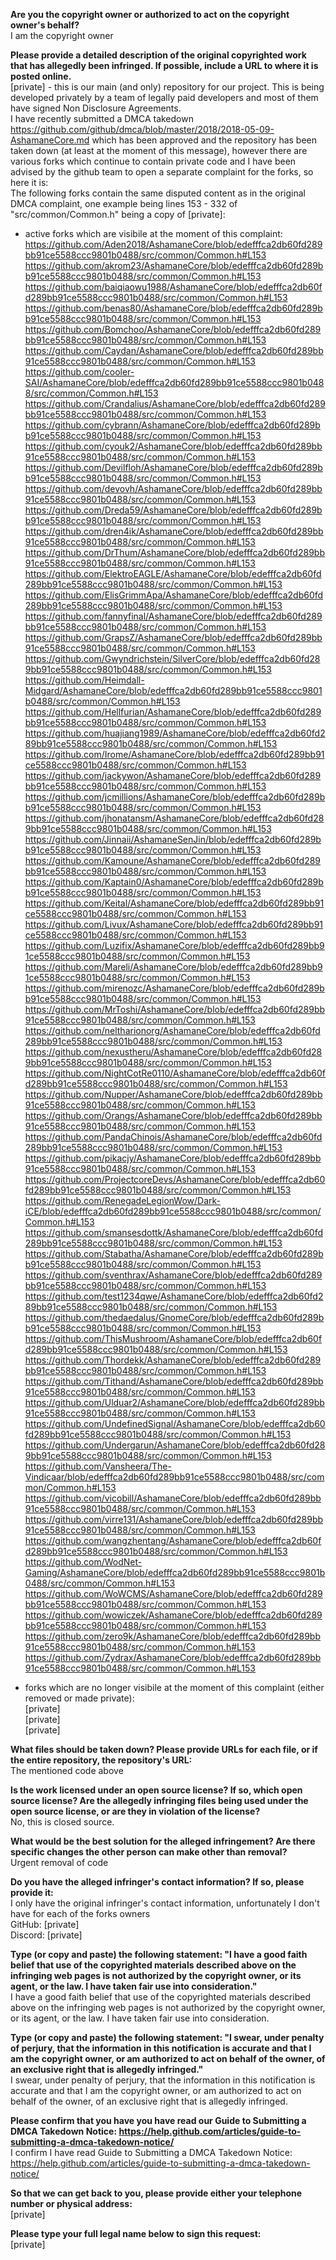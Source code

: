 **Are you the copyright owner or authorized to act on the copyright owner's behalf?**  
I am the copyright owner

**Please provide a detailed description of the original copyrighted work that has allegedly been infringed. If possible, include a URL to where it is posted online.**  
[private] - this is our main (and only) repository for our project. This is being developed privately by a team of legally paid developers and most of them have signed Non Disclosure Agreements.  
I have recently submitted a DMCA takedown https://github.com/github/dmca/blob/master/2018/2018-05-09-AshamaneCore.md which has been approved and the repository has been taken down (at least at the moment of this message), however there are various forks which continue to contain private code and I have been advised by the github team to open a separate complaint for the forks, so here it is:  
The following forks contain the same disputed content as in the original DMCA complaint, one example being lines 153 - 332 of "src/common/Common.h" being a copy of [private]:

- active forks which are visibile at the moment of this complaint:  
https://github.com/Aden2018/AshamaneCore/blob/edefffca2db60fd289bb91ce5588ccc9801b0488/src/common/Common.h#L153  
https://github.com/akrom23/AshamaneCore/blob/edefffca2db60fd289bb91ce5588ccc9801b0488/src/common/Common.h#L153  
https://github.com/baiqiaowu1988/AshamaneCore/blob/edefffca2db60fd289bb91ce5588ccc9801b0488/src/common/Common.h#L153  
https://github.com/benas80/AshamaneCore/blob/edefffca2db60fd289bb91ce5588ccc9801b0488/src/common/Common.h#L153  
https://github.com/Bomchoo/AshamaneCore/blob/edefffca2db60fd289bb91ce5588ccc9801b0488/src/common/Common.h#L153  
https://github.com/Caydan/AshamaneCore/blob/edefffca2db60fd289bb91ce5588ccc9801b0488/src/common/Common.h#L153  
https://github.com/cooler-SAI/AshamaneCore/blob/edefffca2db60fd289bb91ce5588ccc9801b0488/src/common/Common.h#L153  
https://github.com/Crandalius/AshamaneCore/blob/edefffca2db60fd289bb91ce5588ccc9801b0488/src/common/Common.h#L153  
https://github.com/cybrann/AshamaneCore/blob/edefffca2db60fd289bb91ce5588ccc9801b0488/src/common/Common.h#L153  
https://github.com/cyouk2/AshamaneCore/blob/edefffca2db60fd289bb91ce5588ccc9801b0488/src/common/Common.h#L153  
https://github.com/Devilfloh/AshamaneCore/blob/edefffca2db60fd289bb91ce5588ccc9801b0488/src/common/Common.h#L153  
https://github.com/devovh/AshamaneCore/blob/edefffca2db60fd289bb91ce5588ccc9801b0488/src/common/Common.h#L153  
https://github.com/Dreda59/AshamaneCore/blob/edefffca2db60fd289bb91ce5588ccc9801b0488/src/common/Common.h#L153  
https://github.com/dren4ik/AshamaneCore/blob/edefffca2db60fd289bb91ce5588ccc9801b0488/src/common/Common.h#L153  
https://github.com/DrThum/AshamaneCore/blob/edefffca2db60fd289bb91ce5588ccc9801b0488/src/common/Common.h#L153  
https://github.com/ElektroEAGLE/AshamaneCore/blob/edefffca2db60fd289bb91ce5588ccc9801b0488/src/common/Common.h#L153  
https://github.com/ElisGrimmApa/AshamaneCore/blob/edefffca2db60fd289bb91ce5588ccc9801b0488/src/common/Common.h#L153  
https://github.com/fannyfinal/AshamaneCore/blob/edefffca2db60fd289bb91ce5588ccc9801b0488/src/common/Common.h#L153  
https://github.com/GrapsZ/AshamaneCore/blob/edefffca2db60fd289bb91ce5588ccc9801b0488/src/common/Common.h#L153  
https://github.com/Gwyndrichstein/SilverCore/blob/edefffca2db60fd289bb91ce5588ccc9801b0488/src/common/Common.h#L153  
https://github.com/Heimdall-Midgard/AshamaneCore/blob/edefffca2db60fd289bb91ce5588ccc9801b0488/src/common/Common.h#L153  
https://github.com/Hellfurian/AshamaneCore/blob/edefffca2db60fd289bb91ce5588ccc9801b0488/src/common/Common.h#L153  
https://github.com/huajiang1989/AshamaneCore/blob/edefffca2db60fd289bb91ce5588ccc9801b0488/src/common/Common.h#L153  
https://github.com/Irome/AshamaneCore/blob/edefffca2db60fd289bb91ce5588ccc9801b0488/src/common/Common.h#L153  
https://github.com/jackywon/AshamaneCore/blob/edefffca2db60fd289bb91ce5588ccc9801b0488/src/common/Common.h#L153  
https://github.com/jcmillions/AshamaneCore/blob/edefffca2db60fd289bb91ce5588ccc9801b0488/src/common/Common.h#L153  
https://github.com/jhonatansm/AshamaneCore/blob/edefffca2db60fd289bb91ce5588ccc9801b0488/src/common/Common.h#L153  
https://github.com/Jinnaii/AshamaneSenJin/blob/edefffca2db60fd289bb91ce5588ccc9801b0488/src/common/Common.h#L153  
https://github.com/Kamoune/AshamaneCore/blob/edefffca2db60fd289bb91ce5588ccc9801b0488/src/common/Common.h#L153  
https://github.com/Kaptain0/AshamaneCore/blob/edefffca2db60fd289bb91ce5588ccc9801b0488/src/common/Common.h#L153  
https://github.com/Keital/AshamaneCore/blob/edefffca2db60fd289bb91ce5588ccc9801b0488/src/common/Common.h#L153  
https://github.com/Livux/AshamaneCore/blob/edefffca2db60fd289bb91ce5588ccc9801b0488/src/common/Common.h#L153  
https://github.com/Luzifix/AshamaneCore/blob/edefffca2db60fd289bb91ce5588ccc9801b0488/src/common/Common.h#L153  
https://github.com/Mareli/AshamaneCore/blob/edefffca2db60fd289bb91ce5588ccc9801b0488/src/common/Common.h#L153  
https://github.com/mirenozc/AshamaneCore/blob/edefffca2db60fd289bb91ce5588ccc9801b0488/src/common/Common.h#L153  
https://github.com/MrToshi/AshamaneCore/blob/edefffca2db60fd289bb91ce5588ccc9801b0488/src/common/Common.h#L153  
https://github.com/neltharionorg/AshamaneCore/blob/edefffca2db60fd289bb91ce5588ccc9801b0488/src/common/Common.h#L153  
https://github.com/nexustheru/AshamaneCore/blob/edefffca2db60fd289bb91ce5588ccc9801b0488/src/common/Common.h#L153  
https://github.com/NightCotRe0110/AshamaneCore/blob/edefffca2db60fd289bb91ce5588ccc9801b0488/src/common/Common.h#L153  
https://github.com/Nupper/AshamaneCore/blob/edefffca2db60fd289bb91ce5588ccc9801b0488/src/common/Common.h#L153  
https://github.com/Orangs/AshamaneCore/blob/edefffca2db60fd289bb91ce5588ccc9801b0488/src/common/Common.h#L153  
https://github.com/PandaChinois/AshamaneCore/blob/edefffca2db60fd289bb91ce5588ccc9801b0488/src/common/Common.h#L153  
https://github.com/pikacjy/AshamaneCore/blob/edefffca2db60fd289bb91ce5588ccc9801b0488/src/common/Common.h#L153  
https://github.com/ProjectcoreDevs/AshamaneCore/blob/edefffca2db60fd289bb91ce5588ccc9801b0488/src/common/Common.h#L153  
https://github.com/RenegadeLegionWow/Dark-iCE/blob/edefffca2db60fd289bb91ce5588ccc9801b0488/src/common/Common.h#L153  
https://github.com/smansesdottk/AshamaneCore/blob/edefffca2db60fd289bb91ce5588ccc9801b0488/src/common/Common.h#L153  
https://github.com/Stabatha/AshamaneCore/blob/edefffca2db60fd289bb91ce5588ccc9801b0488/src/common/Common.h#L153  
https://github.com/sventhrax/AshamaneCore/blob/edefffca2db60fd289bb91ce5588ccc9801b0488/src/common/Common.h#L153  
https://github.com/test1234qwe/AshamaneCore/blob/edefffca2db60fd289bb91ce5588ccc9801b0488/src/common/Common.h#L153  
https://github.com/thedaedalus/GnomeCore/blob/edefffca2db60fd289bb91ce5588ccc9801b0488/src/common/Common.h#L153  
https://github.com/ThisMushroom/AshamaneCore/blob/edefffca2db60fd289bb91ce5588ccc9801b0488/src/common/Common.h#L153  
https://github.com/Thordekk/AshamaneCore/blob/edefffca2db60fd289bb91ce5588ccc9801b0488/src/common/Common.h#L153  
https://github.com/Tithand/AshamaneCore/blob/edefffca2db60fd289bb91ce5588ccc9801b0488/src/common/Common.h#L153  
https://github.com/Ulduar2/AshamaneCore/blob/edefffca2db60fd289bb91ce5588ccc9801b0488/src/common/Common.h#L153  
https://github.com/UndefinedSignal/AshamaneCore/blob/edefffca2db60fd289bb91ce5588ccc9801b0488/src/common/Common.h#L153  
https://github.com/Undergarun/AshamaneCore/blob/edefffca2db60fd289bb91ce5588ccc9801b0488/src/common/Common.h#L153  
https://github.com/Vansheera/The-Vindicaar/blob/edefffca2db60fd289bb91ce5588ccc9801b0488/src/common/Common.h#L153  
https://github.com/vicobill/AshamaneCore/blob/edefffca2db60fd289bb91ce5588ccc9801b0488/src/common/Common.h#L153  
https://github.com/virre131/AshamaneCore/blob/edefffca2db60fd289bb91ce5588ccc9801b0488/src/common/Common.h#L153  
https://github.com/wangzhentang/AshamaneCore/blob/edefffca2db60fd289bb91ce5588ccc9801b0488/src/common/Common.h#L153  
https://github.com/WodNet-Gaming/AshamaneCore/blob/edefffca2db60fd289bb91ce5588ccc9801b0488/src/common/Common.h#L153  
https://github.com/WoWCMS/AshamaneCore/blob/edefffca2db60fd289bb91ce5588ccc9801b0488/src/common/Common.h#L153  
https://github.com/wowiczek/AshamaneCore/blob/edefffca2db60fd289bb91ce5588ccc9801b0488/src/common/Common.h#L153  
https://github.com/zero9k/AshamaneCore/blob/edefffca2db60fd289bb91ce5588ccc9801b0488/src/common/Common.h#L153  
https://github.com/Zydrax/AshamaneCore/blob/edefffca2db60fd289bb91ce5588ccc9801b0488/src/common/Common.h#L153  

- forks which are no longer visibile at the moment of this complaint (either removed or made private):  
[private]  
[private]  
[private]

**What files should be taken down? Please provide URLs for each file, or if the entire repository, the repository's URL:**  
The mentioned code above

**Is the work licensed under an open source license? If so, which open source license? Are the allegedly infringing files being used under the open source license, or are they in violation of the license?**  
No, this is closed source.

**What would be the best solution for the alleged infringement? Are there specific changes the other person can make other than removal?**  
Urgent removal of code

**Do you have the alleged infringer's contact information? If so, please provide it:**  
I only have the original infringer's contact information, unfortunately I don't have for each of the forks owners  
GitHub: [private]  
Discord: [private]

**Type (or copy and paste) the following statement: "I have a good faith belief that use of the copyrighted materials described above on the infringing web pages is not authorized by the copyright owner, or its agent, or the law. I have taken fair use into consideration."**  
I have a good faith belief that use of the copyrighted materials described above on the infringing web pages is not authorized by the copyright owner, or its agent, or the law. I have taken fair use into consideration.

**Type (or copy and paste) the following statement: "I swear, under penalty of perjury, that the information in this notification is accurate and that I am the copyright owner, or am authorized to act on behalf of the owner, of an exclusive right that is allegedly infringed."**  
I swear, under penalty of perjury, that the information in this notification is accurate and that I am the copyright owner, or am authorized to act on behalf of the owner, of an exclusive right that is allegedly infringed.

**Please confirm that you have you have read our Guide to Submitting a DMCA Takedown Notice: https://help.github.com/articles/guide-to-submitting-a-dmca-takedown-notice/**  
I confirm I have read Guide to Submitting a DMCA Takedown Notice: https://help.github.com/articles/guide-to-submitting-a-dmca-takedown-notice/

**So that we can get back to you, please provide either your telephone number or physical address:**  
[private]

**Please type your full legal name below to sign this request:**  
[private]
